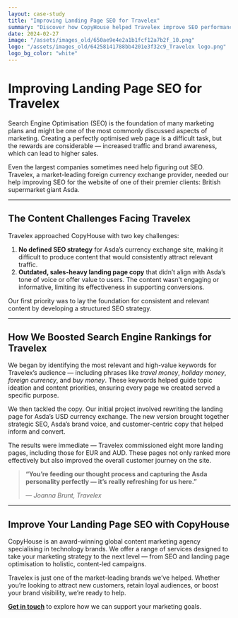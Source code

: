 ```yaml
---
layout: case-study
title: "Improving Landing Page SEO for Travelex"
summary: "Discover how CopyHouse helped Travelex improve SEO performance across Asda’s currency exchange pages with a strategy-led, content-first approach that enhanced search rankings and customer engagement."
date: 2024-02-27
image: "/assets/images_old/650ae9e4e2a1b1fcf12a7b2f_10.png"
logo: "/assets/images_old/64258141788bb4201e3f32c9_Travelex logo.png"
logo_bg_color: "white"
---
```


# Improving Landing Page SEO for Travelex

Search Engine Optimisation (SEO) is the foundation of many marketing plans and might be one of the most commonly discussed aspects of marketing. Creating a perfectly optimised web page is a difficult task, but the rewards are considerable — increased traffic and brand awareness, which can lead to higher sales.

Even the largest companies sometimes need help figuring out SEO. Travelex, a market-leading foreign currency exchange provider, needed our help improving SEO for the website of one of their premier clients: British supermarket giant Asda.

---

## The Content Challenges Facing Travelex

Travelex approached CopyHouse with two key challenges:

1. **No defined SEO strategy** for Asda’s currency exchange site, making it difficult to produce content that would consistently attract relevant traffic.
2. **Outdated, sales-heavy landing page copy** that didn’t align with Asda’s tone of voice or offer value to users. The content wasn’t engaging or informative, limiting its effectiveness in supporting conversions.

Our first priority was to lay the foundation for consistent and relevant content by developing a structured SEO strategy.

---

## How We Boosted Search Engine Rankings for Travelex

We began by identifying the most relevant and high-value keywords for Travelex’s audience — including phrases like *travel money*, *holiday money*, *foreign currency*, and *buy money*. These keywords helped guide topic ideation and content priorities, ensuring every page we created served a specific purpose.

We then tackled the copy. Our initial project involved rewriting the landing page for Asda’s USD currency exchange. The new version brought together strategic SEO, Asda’s brand voice, and customer-centric copy that helped inform and convert.

The results were immediate — Travelex commissioned eight more landing pages, including those for EUR and AUD. These pages not only ranked more effectively but also improved the overall customer journey on the site.

> **“You’re feeding our thought process and capturing the Asda personality perfectly — it’s really refreshing for us here.”**
>  
> — *Joanna Brunt, Travelex*

---

## Improve Your Landing Page SEO with CopyHouse

CopyHouse is an award-winning global content marketing agency specialising in technology brands. We offer a range of services designed to take your marketing strategy to the next level — from SEO and landing page optimisation to holistic, content-led campaigns.

Travelex is just one of the market-leading brands we’ve helped. Whether you’re looking to attract new customers, retain loyal audiences, or boost your brand visibility, we’re ready to help.

**[Get in touch](https://www.copyhouse.io/contact)** to explore how we can support your marketing goals.
